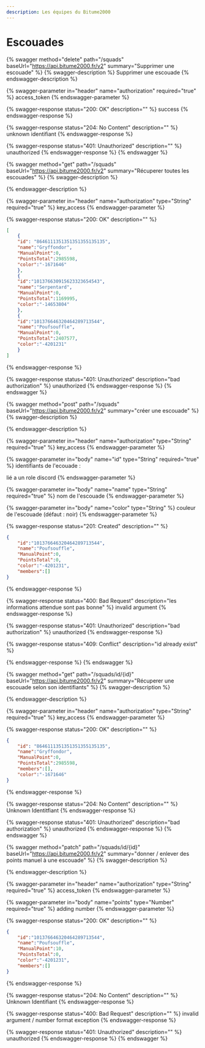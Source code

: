 ```yaml
---
description: Les équipes du Bitume2000
---
```


# Escouades

{% swagger method="delete" path="/squads" baseUrl="https://api.bitume2000.fr/v2" summary="Supprimer une escouade" %}
{% swagger-description %}
Supprimer une escouade
{% endswagger-description %}

{% swagger-parameter in="header" name="authorization" required="true" %}
access_token
{% endswagger-parameter %}

{% swagger-response status="200: OK" description="" %}
success
{% endswagger-response %}

{% swagger-response status="204: No Content" description="" %}
unknown identifiant
{% endswagger-response %}

{% swagger-response status="401: Unauthorized" description="" %}
unauthorized
{% endswagger-response %}
{% endswagger %}

{% swagger method="get" path="/squads" baseUrl="https://api.bitume2000.fr/v2" summary="Récuperer toutes les escouades" %}
{% swagger-description %}

{% endswagger-description %}

{% swagger-parameter in="header" name="authorization" type="String" required="true" %}
key_access
{% endswagger-parameter %}

{% swagger-response status="200: OK" description="" %}
```json
[
    {
    "id": "8646111351351351355135135",
    "name":"Gryffondor",
    "ManualPoint":0,
    "PointsTotal":2985598,
    "color":"-1671646"
    },
    {
    "id":"101376630915623323654543",
    "name":"Serpentard",
    "ManualPoint":0,
    "PointsTotal":1169995,
    "color":"-14653804"
    },
    {
    "id":"101376646320464289713544",
    "name":"Poufsouffle",
    "ManualPoint":0,
    "PointsTotal":2407577,
    "color":"-4201231"
    }
]
```


{% endswagger-response %}

{% swagger-response status="401: Unauthorized" description="bad authorization" %}
unauthorized
{% endswagger-response %}
{% endswagger %}

{% swagger method="post" path="/squads" baseUrl="https://api.bitume2000.fr/v2" summary="créer une escouade" %}
{% swagger-description %}

{% endswagger-description %}

{% swagger-parameter in="header" name="authorization" type="String" required="true" %}
key_access
{% endswagger-parameter %}

{% swagger-parameter in="body" name="id" type="String" required="true" %}
identifiants de l'ecouade :&#x20;

lié a un role discord
{% endswagger-parameter %}

{% swagger-parameter in="body" name="name" type="String" required="true" %}
nom de l'escouade
{% endswagger-parameter %}

{% swagger-parameter in="body" name="color" type="String" %}
couleur de l'escouade (défaut : noir)
{% endswagger-parameter %}

{% swagger-response status="201: Created" description="" %}
```json
{
    "id":"101376646320464289713544",
    "name":"Poufsouffle",
    "ManualPoint":0,
    "PointsTotal":0,
    "color":"-4201231",
    "members":[]
}
```
{% endswagger-response %}

{% swagger-response status="400: Bad Request" description="les informations attendue sont pas bonne" %}
invalid argument
{% endswagger-response %}

{% swagger-response status="401: Unauthorized" description="bad authorization" %}
unauthorized
{% endswagger-response %}

{% swagger-response status="409: Conflict" description="id already exist" %}

{% endswagger-response %}
{% endswagger %}

{% swagger method="get" path="/squads/id/{id}" baseUrl="https://api.bitume2000.fr/v2" summary="Récuperer une escouade selon son identifiants" %}
{% swagger-description %}

{% endswagger-description %}

{% swagger-parameter in="header" name="authorization" type="String" required="true" %}
key_access
{% endswagger-parameter %}

{% swagger-response status="200: OK" description="" %}
```json
{
    "id": "8646111351351351355135135",
    "name":"Gryffondor",
    "ManualPoint":0,
    "PointsTotal":2985598,
    "members":[],
    "color":"-1671646"
}
```
{% endswagger-response %}

{% swagger-response status="204: No Content" description="" %}
Unknown Identitfiant
{% endswagger-response %}

{% swagger-response status="401: Unauthorized" description="bad authorization" %}
unauthorized
{% endswagger-response %}
{% endswagger %}

{% swagger method="patch" path="/squads/id/{id}" baseUrl="https://api.bitume2000.fr/v2" summary="donner / enlever des points manuel à une escouade" %}
{% swagger-description %}

{% endswagger-description %}

{% swagger-parameter in="header" name="authorization" type="String" required="true" %}
access_token
{% endswagger-parameter %}

{% swagger-parameter in="body" name="points" type="Number" required="true" %}
adding number
{% endswagger-parameter %}

{% swagger-response status="200: OK" description="" %}
```json
{
    "id":"101376646320464289713544",
    "name":"Poufsouffle",
    "ManualPoint":10,
    "PointsTotal":0,
    "color":"-4201231",
    "members":[]
}
```


{% endswagger-response %}

{% swagger-response status="204: No Content" description="" %}
Unknown Identifiant
{% endswagger-response %}

{% swagger-response status="400: Bad Request" description="" %}
invalid argument / number format exception
{% endswagger-response %}

{% swagger-response status="401: Unauthorized" description="" %}
unauthorized
{% endswagger-response %}
{% endswagger %}